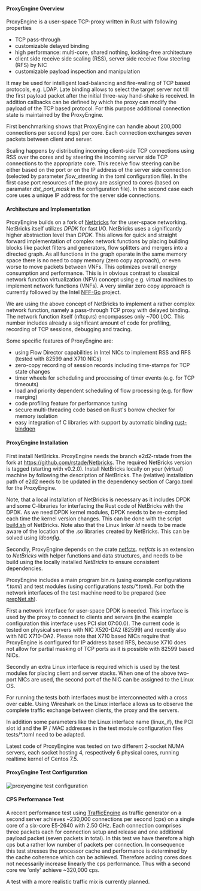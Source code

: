 #### ProxyEngine Overview

ProxyEngine is a user-space TCP-proxy written in Rust with following properties
* TCP pass-through
* customizable delayed binding
* high performance: multi-core, shared nothing, locking-free architecture
* client side receive side scaling (RSS), server side receive flow steering (RFS) by NIC
* customizable payload inspection and manipulation

It may be used for intelligent load-balancing and fire-walling of TCP based protocols, e.g. LDAP. Late binding allows to select the target server not till the first payload packet after the initial three-way hand-shake is received. In addition callbacks can be defined by which the proxy can modify the payload of the TCP based protocol. For this purpose additional connection state is maintained by the ProxyEngine.

First benchmarking shows that ProxyEngine can handle about 200,000 connections per second (cps) per core. Each connection exchanges seven packets between client and server.

Scaling happens by distributing incoming client-side TCP connections using RSS over the cores and by steering the incoming server side TCP connections to the appropriate core. This receive flow steering can be either based on the port or on the IP address of the server side connection (selected by parameter _flow_steering_ in the toml configuration file). In the first case port resources of the proxy are assigned to cores (based on paramater _dst_port_mask_ in the configuration file). In the second case each core uses a unique IP address for the server side connections.     

#### Architecture and Implementation

ProxyEngine builds on a fork of [Netbricks](https://github.com/NetSys/NetBricks) for the user-space networking. 
NetBricks itself utilizes _DPDK_ for fast I/O. 
NetBricks uses a significantly higher abstraction level than _DPDK_. 
This allows for quick and straight forward implementation of complex network functions by placing building blocks like packet filters and generators, flow splitters and mergers into a directed graph.
As all functions in the graph operate in the same memory space there is no need to copy memory (zero copy approach), or even worse to move packets between VNFs. 
This optimizes overall energy consumption and performance.
This is in obvious contrast to classical network function virtualization (NFV) concept using e.g. virtual machines to implement network functions (VNFs).
A very similar zero copy approach is currently followed by the Intel [NFF-Go](https://github.com/intel-go/nff-go) project.

We are using the above concept of NetBricks to implement a rather complex network function, namely a pass-through TCP proxy with delayed binding. 
The network function itself (nftcp.rs) encompasses only ~700 LOC.
This number includes already a significant amount of code for profiling, recording of TCP sessions, debugging and tracing.

Some specific features of ProxyEngine are:
* using Flow Director capabilities in Intel NICs to implement RSS and RFS (tested with 82599 and X710 NICs)
* zero-copy recording of session records including time-stamps for TCP state changes 
* timer wheels for scheduling and processing of timer events (e.g. for TCP timeouts)
* load and priority dependent scheduling of flow processing (e.g. for flow merging)
* code profiling feature for performance tuning
* secure multi-threading code based on Rust's borrow checker for memory isolation
* easy integration of C libraries with support by automatic binding [rust-bindgen](https://github.com/rust-lang/rust-bindgen)    

#### ProxyEngine Installation

First install NetBricks. ProxyEngine needs the branch e2d2-rstade from the fork at https://github.com/rstade/Netbricks. The required NetBricks version is tagged (starting with v0.2.0). Install NetBricks locally on your (virtual) machine by following the description of NetBricks. The (relative) installation path of e2d2 needs to be updated in the dependency section of Cargo.toml for the ProxyEngine. 

Note, that a local installation of NetBricks is necessary as it includes DPDK and some C-libraries for interfacing the Rust code of NetBricks with the DPDK. As we need DPDK kernel modules, DPDK needs to be re-compiled each time the kernel version changes. This can be done with the script [build.sh](https://github.com/rstade/NetBricks/blob/e2d2-rstade/build.sh) of NetBricks. Note also that the Linux linker _ld_ needs to be made aware of the location of the .so libraries created by NetBricks. This can be solved using _ldconfig_.

Secondly, ProxyEngine depends on the crate [netfcts](https://github.com/rstade/netfcts). _netfcts_ is an extension to _NetBricks_ with helper functions and data structures, and needs to be build using the locally installed _NetBricks_ to ensure consistent dependencies.

ProxyEngine includes a main program bin.rs (using example configurations _\*.toml_) and test modules (using configurations _tests/\*.toml_). For both the network interfaces of the test machine need to be prepared (see [prepNet.sh](https://github.com/silverengine-de/proxyengine/blob/master/prepNet.sh)). 

First a network interface for user-space DPDK is needed. This interface is used by the proxy to connect to clients and servers (in the example configuration this interface uses PCI slot 07:00.0). The current code is tested on physical servers with NIC X520-DA2 (82599) and recently also with NIC X710-DA2. Please note that X710 based NICs require that ProxyEngine is configured for IP address based RFS, because X710 does not allow for partial masking of TCP ports as it is possible with 82599 based NICs.

Secondly an extra Linux interface is required which is used by the test modules for placing client and server stacks. When one of the above two-port NICs are used, the second port of the NIC can be assigned to the Linux OS.

For running the tests both interfaces must be interconnected with a cross over cable. Using Wireshark on the Linux interface allows us to observe the complete traffic exchange between clients, the proxy and the servers.

In addition some parameters like the Linux interface name (linux_if), the PCI slot id and the IP / MAC addresses in the test module configuration files  tests/*.toml need to be adapted. 

Latest code of ProxyEngine was tested on two different 2-socket NUMA servers, each socket hosting 4, respectively 6 physical cores, running realtime kernel of Centos 7.5.


#### ProxyEngine Test Configuration

![proxyengine test configuration](https://github.com/silverengine-de/proxyengine/blob/master/proxyengine_config.png)


#### CPS Performance Test

A recent performance test using [TrafficEngine](https://github.com/rstade/TrafficEngine) as traffic generator on a second server achieves ~230,000 connections per second (cps) 
on a single core of a six-core E5-2640 with 2.50 GHz. Each connection comprises three packets each for connection setup and release and one additional payload packet (seven packets in total). 
In this test we have therefore a high cps but a rather low number of packets per connection. In consequence this test stresses the processor cache and performance is determined by the cache coherence which can be achieved. 
Therefore adding cores does not necessarily increase linearly the cps performance. Thus with a second core we 'only' achieve ~320,000 cps.

A test with a more realistic traffic mix is currently planned.

